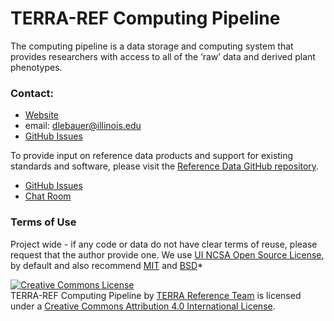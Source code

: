 # TERRA-REF Computing Pipeline

The computing pipeline is a data storage and computing system that provides researchers with access to all of the ‘raw’ data and derived plant phenotypes.

### Contact:

* [Website](https://terraref.org)
* email: dlebauer@illinois.edu
* [GitHub Issues](https://github.com/terraref/computing-pipeline/issues)


To provide input on reference data products and support for existing standards and software, please visit the [Reference Data GitHub repository](https://github.com/terraref/reference-data).

* [GitHub Issues](https://github.com/terraref/reference-data/issues)
* [Chat Room](https://gitter.im/terraref/reference-data)


### Terms of Use 

Project wide - if any code or data do not have clear terms of reuse, please request that the author provide one. We use [UI NCSA Open Source License](https://opensource.org/licenses/NCSA), by default and also recommend [MIT](https://opensource.org/licenses/MIT) and [BSD](https://opensource.org/licenses/BSD-2-Clause)*

<a href="http://creativecommons.org/licenses/by/4.0/" rel=
    "license"><img alt="Creative Commons License" src=
    "https://i.creativecommons.org/l/by/4.0/88x31.png" style=
    "border-width:0"></a><br>
    <span>TERRA-REF Computing Pipeline</span> by <a href="terraref.org"
    rel="cc:attributionURL">TERRA Reference Team</a> is licensed under a
    <a href="http://creativecommons.org/licenses/by/4.0/" rel=
    "license">Creative Commons Attribution 4.0 International License</a>.
